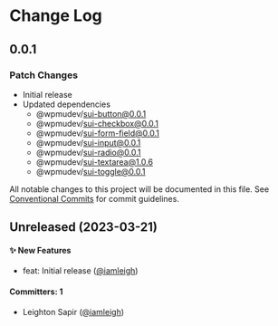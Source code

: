 # Change Log

## 0.0.1

### Patch Changes

- Initial release
- Updated dependencies
  - @wpmudev/sui-button@0.0.1
  - @wpmudev/sui-checkbox@0.0.1
  - @wpmudev/sui-form-field@0.0.1
  - @wpmudev/sui-input@0.0.1
  - @wpmudev/sui-radio@0.0.1
  - @wpmudev/sui-textarea@1.0.6
  - @wpmudev/sui-toggle@0.0.1

All notable changes to this project will be documented in this file. See
[Conventional Commits](https://conventionalcommits.org/) for commit guidelines.

## Unreleased (2023-03-21)

#### ✨ New Features

- feat: Initial release ([@iamleigh](https://github.com/iamleigh))

#### Committers: 1

- Leighton Sapir ([@iamleigh](https://github.com/iamleigh))
